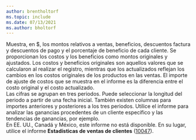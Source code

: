 ```yaml
---
author: brentholtorf
ms.topic: include
ms.date: 07/13/2021
ms.author: bholtorf
---
```

Muestra, en $, los montos relativos a ventas, beneficios, descuentos factura y descuentos de pago y el porcentaje de beneficio de cada cliente. Se proporcionan los costos y los beneficios como montos originales y ajustados. Los costos y beneficios originales son aquellos valores que se calcularon al realizar el registro, mientras que los actualizados reflejan los cambios en los costos originales de los productos en las ventas. El importe de ajuste de costos que se muestra en el informe es la diferencia entre el costo original y el costo actualizado.<br>Las cifras se agrupan en tres periodos. Puede seleccionar la longitud del periodo a partir de una fecha inicial. También existen columnas para importes anteriores y posteriores a los tres periodos. Utilice el informe para analizar las ganancias procedentes de un cliente específico y las tendencias de ganancias, por ejemplo.<br>En EE. UU., Canadá y México, este informe no está disponible. En su lugar, utilice el informe **Estadísticas de ventas de clientes** ([10047](https://businesscentral.dynamics.com?report=10047)).

